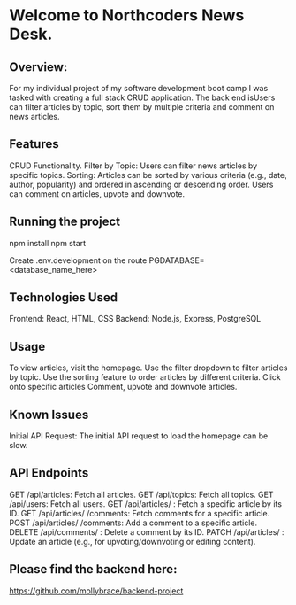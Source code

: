 # Welcome to Northcoders News Desk.

## Overview:
For my individual project of my software development boot camp I was tasked with creating a full stack CRUD application. The back end isUsers can filter articles by topic, sort them by multiple criteria and comment on news articles.

## Features
CRUD Functionality.
Filter by Topic: Users can filter news articles by specific topics.
Sorting: Articles can be sorted by various criteria (e.g., date, author, popularity) and ordered in ascending or descending order.
Users can comment on articles, upvote and downvote.

## Running the project 
npm install 
npm start


Create .env.development on the route
PGDATABASE=<database_name_here>

## Technologies Used
Frontend: React, HTML, CSS
Backend: Node.js, Express, PostgreSQL


## Usage
To view articles, visit the homepage.
Use the filter dropdown to filter articles by topic.
Use the sorting feature to order articles by different criteria.
Click onto specific articles
Comment, upvote and downvote articles.

## Known Issues
Initial API Request: The initial API request to load the homepage can be slow. 

## API Endpoints
GET /api/articles: Fetch all articles.
GET /api/topics: Fetch all topics.
GET /api/users: Fetch all users.
GET /api/articles/
: Fetch a specific article by its ID.
GET /api/articles/
/comments: Fetch comments for a specific article.
POST /api/articles/
/comments: Add a comment to a specific article.
DELETE /api/comments/
: Delete a comment by its ID.
PATCH /api/articles/
: Update an article (e.g., for upvoting/downvoting or editing content).


## Please find the backend here: 
https://github.com/mollybrace/backend-project
